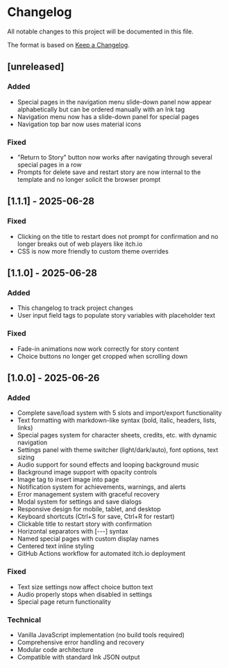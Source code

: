 # Changelog

All notable changes to this project will be documented in this file.

The format is based on [Keep a Changelog](https://keepachangelog.com/en/1.0.0/).

## [unreleased]

### Added

- Special pages in the navigation menu slide-down panel now appear alphabetically but can be ordered manually with an Ink tag
- Navigation menu now has a slide-down panel for special pages
- Navigation top bar now uses material icons

### Fixed

- "Return to Story" button now works after navigating through several special pages in a row
- Prompts for delete save and restart story are now internal to the template and no longer solicit the browser prompt

## [1.1.1] - 2025-06-28

### Fixed

- Clicking on the title to restart does not prompt for confirmation and no longer breaks out of web players like itch.io
- CSS is now more friendly to custom theme overrides

## [1.1.0] - 2025-06-28

### Added

- This changelog to track project changes
- User input field tags to populate story variables with placeholder text

### Fixed

- Fade-in animations now work correctly for story content
- Choice buttons no longer get cropped when scrolling down

## [1.0.0] - 2025-06-26

### Added

- Complete save/load system with 5 slots and import/export functionality
- Text formatting with markdown-like syntax (bold, italic, headers, lists, links)
- Special pages system for character sheets, credits, etc. with dynamic navigation
- Settings panel with theme switcher (light/dark/auto), font options, text sizing
- Audio support for sound effects and looping background music
- Background image support with opacity controls
- Image tag to insert image into page
- Notification system for achievements, warnings, and alerts
- Error management system with graceful recovery
- Modal system for settings and save dialogs
- Responsive design for mobile, tablet, and desktop
- Keyboard shortcuts (Ctrl+S for save, Ctrl+R for restart)
- Clickable title to restart story with confirmation
- Horizontal separators with [---] syntax
- Named special pages with custom display names
- Centered text inline styling
- GitHub Actions workflow for automated itch.io deployment

### Fixed

- Text size settings now affect choice button text
- Audio properly stops when disabled in settings
- Special page return functionality

### Technical

- Vanilla JavaScript implementation (no build tools required)
- Comprehensive error handling and recovery
- Modular code architecture
- Compatible with standard Ink JSON output
